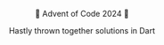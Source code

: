 <p align="center">
🎄 Advent of Code 2024 🎄
</p>
<p align="center">
Hastly thrown together solutions in Dart
</p>

